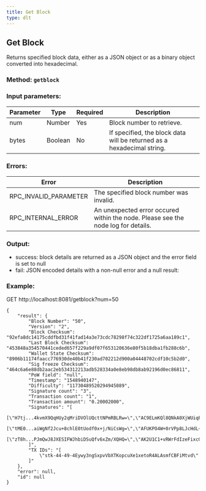 ```yaml
---
title: Get Block
type: dlt
---
```

## Get Block
Returns specified block data, either as a JSON object or as a binary object converted into hexadecimal.
### Method: `getblock`
### Input parameters:

| Parameter | Type | Required | Description |
| --- | --- | --- | --- |
| num | Number | Yes | Block number to retrieve. |
| bytes | Boolean | No | If specified, the block data will be returned as a hexadecimal string. |

### Errors:

| Error | Description |
| --- | --- |
| RPC_INVALID_PARAMETER | The specified block number was invalid. |
| RPC_INTERNAL_ERROR | An unexpected error occured within the node. Please see the node log for details. |

### Output:
- success: block details are returned as a JSON object and the error field is set to null
- fail: JSON encoded details with a non-null error and a null result:

### Example:
GET http://localhost:8081/getblock?num=50

```
{
	"result": {
		"Block Number": "50",
		"Version": "2",
		"Block Checksum": "92efa8dc14175cddfbd31f41fad14a3e73cdc78298f74c322df1725a6aa189c1",
		"Last Block Checksum": "453848a354570441ceded657f229a9df07f653120636e80f5b18dba1fb288c6b",
		"Wallet State Checksum": "8906b11174faacc776930de40b41f230ad702212d900a04448702cdf10c5b2d0",
		"Sig freeze Checksum": "464c6a6e88db2aac2eb534312213adb528334a0e8eb98db8ab92196d0ec86811",
		"PoW field": "null",
		"Timestamp": "1548940147",
		"Difficulty": "11730489520294945089",
		"Signature count": "3",
		"Transaction count": "1",
		"Transaction amount": "0.20002000",
		"Signatures": "[
			[\"H7tj...4kvmX9QqHUy2qMriDVOlUQcttNPmRBLRw=\",\"AC9ELmKQl8QNkA0XjWUiqPU7MjbKxfcQi3MxGpuJKgwIPoaD\"],
			[\"tME0...aiWgNf2Jcu+8chlE0tUodf0x+j/NiCsWg=\",\"AFUKPO4W+0rVPp8LJcHdL+HaY8N8IoPgv7jaAO3UeAdPqDAc\"],
			[\"zT8h...PJmQwJ8JXESIFWJhbiDSuQfv6xZm/XQHQ=\",\"AK2U1C1+vRWrFdIzeFixcGl29ytd/QH142eb9s8pkzx3AMmA\"]
		]",
		"TX IDs": "[
			\"stk-44-49-4Eywy3ngSxpvVbXTKopcuXe1xetoR4ALAsmfCBFiMtvd\"
		]"
	},
	"error": null,
	"id": null
}
```